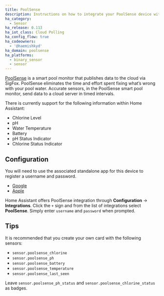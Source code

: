 ```yaml
---
title: PoolSense
description: Instructions on how to integrate your PoolSense device within Home Assistant.
ha_category:
  - Sensor
ha_release: 0.113
ha_iot_class: Cloud Polling
ha_config_flow: true
ha_codeowners:
  - '@haemishkyd'
ha_domain: poolsense
ha_platforms:
  - binary_sensor
  - sensor
---
```


[PoolSense](https://www.proautomation.co/) is a smart pool monitor that publishes data to the cloud via SigFox. PoolSense eliminates the time and effort spent fixing what’s wrong with your pool water. Accurate sensors, in the PoolSense smart pool monitor, send data to a cloud server in timed intervals. 

There is currently support for the following information within Home Assistant:

- Chlorine Level
- pH
- Water Temperature
- Battery
- pH Status Indicator
- Chlorine Status Indicator

## Configuration

You will need to use the associated standalone app for this device to register a username and password.

- [Google](https://play.google.com/store/apps/details?id=co.proautomation.app.poolSense&hl=en_ZA)
- [Apple](https://apps.apple.com/us/app/poolsense/id1288535609)

Home Assistant offers PoolSense integration through **Configuration** -> **Integrations**. Click the `+` sign and from the list of integrations select **PoolSense**. Simply enter `username` and `password` when prompted.

## Tips

It is recommended that you create your own card with the following sensors:

- `sensor.poolsense_chlorine`
- `sensor.poolsense_ph`
- `sensor.poolsense_battery`
- `sensor.poolsense_temperature`
- `sensor.poolsense_last_seen`

Leave `sensor.poolsense_ph_status` and `sensor.poolsense_chlorine_status` as badges.
